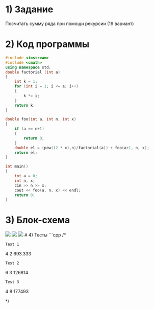 # 1) Задание
Посчитать сумму ряда при помощи рекурсии (19 вариант)
# 2) Код программы
```cpp
#include <iostream>
#include <cmath>
using namespace std;
double factorial (int a)
{
    int k = 1;
	for (int i = 1; i <= a; i++)
	{
		k *= i;
	}
	return k;
}

double foo(int a, int n, int x)
{
    if (a == n+1)
	{
		return 0;
	}
    double el = (pow((2 * x),n)/factorial(a)) + foo(a+1, n, x);
    return el;
}

int main()
{
    int a = 0;
	int n, x;
	cin >> n >> x;
	cout << foo(a, n, x) << endl;
	return 0;
}
```
# 3) Блок-схема
<image src ="sum_of_series_terms_main.png">
  <image src ="sum_of_series_terms_factorial.png">
    <image src ="sum_of_series_terms_foo.png">
# 4) Тесты
```cpp
/*

	Test 1
4
2
693.333

	Test 2
6
3
126814

	Test 3
4
8
177493

*/
```
